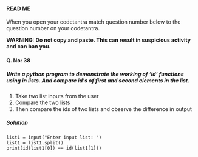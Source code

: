#### READ ME
When you open your codetantra match question number below to the question number on your codetantra.

**WARNING: Do not copy and paste. This can result in suspicious activity and can ban you.**


#### Q. No: 38

##### Write a python program to demonstrate the working of ‘id’ functions using in lists. And compare id's of first and second elements in the list.
1. Take two list inputs from the user
2. Compare the two lists
3. Then compare the ids of two lists and observe the difference in output
    
##### Solution
```
list1 = input("Enter input list: ")
list1 = list1.split()
print(id(list1[0]) == id(list1[1]))
```
